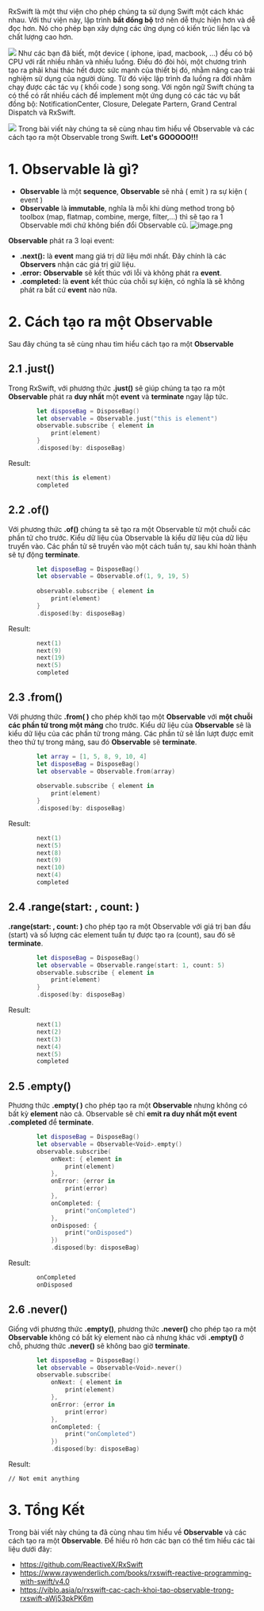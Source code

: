 RxSwift là một thư viện cho phép chúng ta sử dụng Swift một cách khác nhau. Với thư viện này, lập trình **bất đồng bộ** trở nên dễ thực hiện hơn và dễ đọc hơn. Nó cho phép bạn xây dựng các ứng dụng có kiến trúc liền lạc và chất lượng cao hơn.

![](https://images.viblo.asia/5b8ad7a2-0faa-4522-b59d-321c4c5b75fa.png)
Như các bạn đã biết, một device ( iphone, ipad, macbook, ...)  đều có bộ CPU với rất nhiều nhân và nhiều luồng. Điều đó đòi hỏi, một chương trình tạo ra phải khai thác hết được sức mạnh của thiết bị đó, nhằm nâng cao trải nghiệm sử dụng của người dùng. Từ đó việc lập trình đa luồng ra đời nhằm chạy được các tác vụ ( khối code ) song song. Với ngôn ngữ Swift chúng ta có thể có rất nhiều cách để implement một ứng dụng có các tác vụ bất đồng bộ: NotificationCenter, Closure, Delegate Partern, Grand Central Dispatch và RxSwift.

![](https://images.viblo.asia/1fdc9bc6-3879-49ec-96ab-9369ff37c914.png)
Trong bài viết này chúng ta sẽ cùng nhau tìm hiểu về Observable và các cách tạo ra một Observable trong Swift. **Let's GOOOOO!!!**
# 1. Observable là gì?
- **Observable** là một **sequence**, **Observable** sẽ nhả ( emit ) ra sự kiện ( event )
- **Observable** là **immutable**, nghĩa là mỗi khi dùng method trong bộ toolbox (map, flatmap, combine, merge, filter,…) thì sẽ tạo ra 1 Observable mới chứ không biến đổi Observable cũ.
![image.png](https://images.viblo.asia/e12faafb-27f5-4f4b-8fe0-b4b0c0d3a924.png)

**Observable** phát ra 3 loại event: 
- **.next():** là **event** mang giá trị dữ liệu mới nhất. Đây chính là các **Observers** nhận các giá trị giữ liệu.
- **.error:** **Observable** sẽ kết thúc với lỗi và không phát ra **event**.
- **.completed:** là **event** kết thúc của chỗi sự kiện, có nghĩa là sẽ không phát ra bất cứ **event** nào nữa.
# 2. Cách tạo ra một Observable
Sau đây chúng ta sẽ cùng nhau tìm hiểu cách tạo ra một **Observable**
## 2.1 .just()
Trong RxSwift, với phương thức **.just()** sẽ giúp chúng ta tạo ra một **Observable** phát ra **duy nhất** một **event** và **terminate** ngay lập tức.
``` Swift
        let disposeBag = DisposeBag()
        let observable = Observable.just("this is element")
        observable.subscribe { element in
            print(element)
        }
        .disposed(by: disposeBag)
```
Result:
``` Swift
        next(this is element)
        completed
```
## 2.2 .of()
Với phương thức **.of()** chúng ta sẽ tạo ra một Observable từ một chuỗi các phần tử cho trước. Kiểu dữ liệu của Observable là kiểu dữ liệu của dữ liệu truyển vào. Các phần tử sẽ truyền vào một cách tuần tự, sau khi hoàn thành sẽ tự động **terminate**.
```Swift
        let disposeBag = DisposeBag()
        let observable = Observable.of(1, 9, 19, 5)
        
        observable.subscribe { element in
            print(element)
        }
        .disposed(by: disposeBag)
```
Result:

``` Swift
        next(1)
        next(9)
        next(19)
        next(5)
        completed
```
## 2.3 .from()
Với phương thức **.from( )** cho phép khởi tạo một **Observable** với **một chuỗi các phần tử trong một mảng** cho trước. Kiểu dữ liệu của **Observable** sẽ là kiểu dữ liệu của các phần tử trong mảng. Các phần tử sẽ lần lượt được emit theo thứ tự trong mảng, sau đó **Observable** sẽ **terminate**.

``` Swift
        let array = [1, 5, 8, 9, 10, 4]
        let disposeBag = DisposeBag()
        let observable = Observable.from(array)
        
        observable.subscribe { element in
            print(element)
        }
        .disposed(by: disposeBag)
```
Result:
``` Swift
        next(1)
        next(5)
        next(8)
        next(9)
        next(10)
        next(4)
        completed
```

## 2.4 .range(start: , count: )
**.range(start: , count: )** cho phép tạo ra một Observable với giá trị ban đầu (start) và số lượng các element tuần tự được tạo ra (count), sau đó sẽ **terminate**.
``` Swift
        let disposeBag = DisposeBag()
        let observable = Observable.range(start: 1, count: 5)
        observable.subscribe { element in
            print(element)
        }
        .disposed(by: disposeBag)
```
Result:
``` Swift
        next(1)
        next(2)
        next(3)
        next(4)
        next(5)
        completed
```

## 2.5 .empty()
Phương thức **.empty( )** cho phép tạo ra một **Observable** nhưng không có bất kỳ **element** nào cả. Observable sẽ chỉ **emit ra duy nhất một event .completed** để **terminate**.
``` Swift
        let disposeBag = DisposeBag()
        let observable = Observable<Void>.empty()
        observable.subscribe(
            onNext: { element in
                print(element)
            },
            onError: {error in
                print(error)
            },
            onCompleted: {
                print("onCompleted")
            },
            onDisposed: {
                print("onDisposed")
            })
            .disposed(by: disposeBag)
```
Result:
``` Swift
        onCompleted
        onDisposed
```
## 2.6 .never()
Giống với phương thức **.empty()**, phương thức **.never()** cho phép tạo ra một **Observable** không có bất kỳ element nào cả nhưng khác với **.empty()** ở chỗ, phương thức **.never()** sẽ không bao giờ **terminate**.
``` Swift
        let disposeBag = DisposeBag()
        let observable = Observable<Void>.never()
        observable.subscribe(
            onNext: { element in
                print(element)
            },
            onError: {error in
                print(error)
            },
            onCompleted: {
                print("onCompleted")
            })
            .disposed(by: disposeBag)
```

Result:
```
// Not emit anything
```

# 3. Tổng Kết
Trong bài viết này chúng ta đã cùng nhau tìm hiểu về **Observable** và các cách tạo ra một **Observable**. Để hiểu rõ hơn các bạn có thể tìm hiểu các tài liệu dưới đây:
- https://github.com/ReactiveX/RxSwift
- https://www.raywenderlich.com/books/rxswift-reactive-programming-with-swift/v4.0
- https://viblo.asia/p/rxswift-cac-cach-khoi-tao-observable-trong-rxswift-aWj53pkPK6m